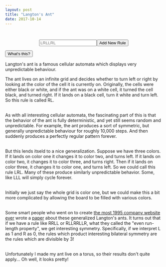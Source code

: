 ```yaml
---
layout: post
title: "Langton's Ant"
date: 2017-10-14
---
```

<script src="../../../../js/libraries/p5.js" type="text/javascript"></script>
<script src="../../../../js/libraries/p5.dom.js" type="text/javascript"></script>
<!-- <script src="../../../../js/d3.v4.min.js"></script> -->
<script src="../../../../js/colorbrewer.min.js"></script>
<!-- <script src="https://d3js.org/d3-color.v1.min.js"></script> -->
<!-- <script src="https://d3js.org/d3-interpolate.v1.min.js"></script> -->
<script src="https://d3js.org/d3.v4.min.js"></script>
<script src="https://d3js.org/d3-scale-chromatic.v1.min.js"></script>
<script src="../../../../js/langton.js"></script>

<div id="langton" style="display: flex;justify-content: center;"></div>
<div id="display-rule" style="display: flex;justify-content: center;margin-top: 10px"></div>
<div id="choose-rule" style="display: flex;justify-content: center;margin-top: 10px"></div>
<div id="enter-rule-wrapper" style="display: flex;justify-content: center;margin-top: 10px">
	<input type="text" id="enter-rule" placeholder="LRLLRL"/>
	<button id="enter-rule-submit">Add New Rule</button>
</div>

<button class="accordion">What's this?</button>
<div class="panel">
<p>
Langton's ant is a famous cellular automata which displays very unpredictable behaviour.<br/>

The ant lives on an infinite grid and decides whether to turn left or right by looking at the color of the cell it is currently on. Originally, the cells were either black or white, and if the ant was on a white cell, it turned the cell black, and turned right. If it lands on a black cell, turn it white and turn left. So this rule is called RL.<br/><br/>

As with all interesting cellular automata, the fascinating part of this is that the behavior of the ant is fully deterministic, and yet still seems random and unpredictable. For example, the ant produces a sort of symmetric, but generally unpredictable behaviour for roughly 10,000 steps. And then suddenly produces a perfectly regular pattern forever.<br/><br/>

But this lends itseld to a nice generalization. Suppose we have three colors. If it lands on color one it changes it to color two, and turns left. If it lands on color two, it changes it to color three, and turns right. Then if it lands on color three, it changes it to color one, and turns left. So we could call this rule LRL. Many of these produce similarly unpredictable behavior. Some, like LLL will simply cycle forever.<br/><br/>

Initially we just say the whole grid is color one, but we could make this a bit more complicated by allowing the board to be filled with various colors.<br/><br/>

Some smart people who went on to create <a href="http://tempusdictum.com/misc/swarmcorp-www/">the most 1995 company website ever</a> wrote a <a href="https://arxiv.org/pdf/math/9501233.pdf">paper</a> about these generalized Langton's ants. It turns out that if we have a rule like RRLL or RLLRRLLR, what they called the "even run-length property", we get interesting symmetry. Specifically, if we interpret L as 1 and R as 0, the rules which product interesting bilateral symmetry are the rules which are divisible by 3!<br/><br/>

Unfortunately I made my ant live on a torus, so their results don't quite apply... Oh well, it looks pretty!